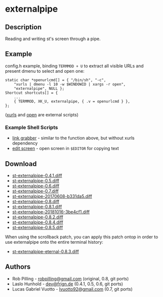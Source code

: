 externalpipe
============

Description
-----------
Reading and writing st's screen through a pipe.

Example
-------
config.h example, binding `TERMMOD + U` to extract all visible URLs and present
dmenu to select and open one:

	static char *openurlcmd[] = { "/bin/sh", "-c",
		"xurls | dmenu -l 10 -w $WINDOWID | xargs -r open",
		"externalpipe", NULL };
	Shortcut shortcuts[] = {
		...
		{ TERMMOD, XK_U, externalpipe, { .v = openurlcmd } },
	};

([xurls](https://raw.github.com/bobrippling/perlbin/master/xurls) and
[open](https://github.com/bobrippling/open) are external scripts)

### Example Shell Scripts

* [link grabber](linkgrabber.sh) - similar to the function above, but without
  xurls dependency
* [edit screen](editscreen.sh) - open screen in `$EDITOR`  for copying text

Download
--------
* [st-externalpipe-0.4.1.diff](st-externalpipe-0.4.1.diff)
* [st-externalpipe-0.5.diff](st-externalpipe-0.5.diff)
* [st-externalpipe-0.6.diff](st-externalpipe-0.6.diff)
* [st-externalpipe-0.7.diff](st-externalpipe-0.7.diff)
* [st-externalpipe-20170608-b331da5.diff](st-externalpipe-20170608-b331da5.diff)
* [st-externalpipe-0.8.diff](st-externalpipe-0.8.diff)
* [st-externalpipe-0.8.1.diff](st-externalpipe-0.8.1.diff)
* [st-externalpipe-20181016-3be4cf1.diff](st-externalpipe-20181016-3be4cf1.diff)
* [st-externalpipe-0.8.2.diff](st-externalpipe-0.8.2.diff)
* [st-externalpipe-0.8.4.diff](st-externalpipe-0.8.4.diff)
* [st-externalpipe-0.8.5.diff](st-externalpipe-0.8.5.diff)

When using the scrollback patch, you can apply this patch ontop in order to use
externalpipe onto the entire terminal history:

* [st-externalpipe-eternal-0.8.3.diff](st-externalpipe-eternal-0.8.3.diff)

Authors
-------
* Rob Pilling - <robpilling@gmail.com> (original, 0.8, git ports)
* Laslo Hunhold - <dev@frign.de> (0.4.1, 0.5, 0.6, git ports)
* Lucas Gabriel Vuotto - <lvuotto92@gmail.com> (0.7, git ports)
